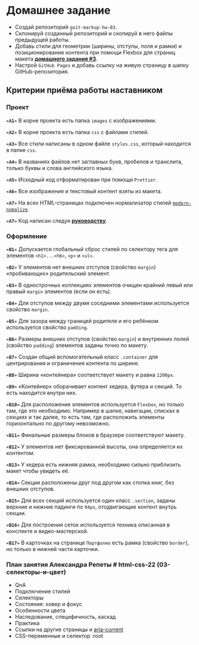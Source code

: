 # Домашнее задание

- Создай репозиторий `goit-markup-hw-03`.
- Склонируй созданный репозиторий и скопируй в него файлы предыдущей работы.
- Добавь стили для геометрии (ширины, отступы, поля и рамки) и позиционирование
  контента при помощи Flexbox для страниц макета
  [**домашнего задания #3**](<https://www.figma.com/file/oTYBECAN79dXy19hzWObO4/Web-Studio-(Version-2.1)?node-id=1%3A94>).
- Настрой `GitHub Pages` и добавь ссылку на живую страницу в шапку
  GitHub-репозитория.

## Критерии приёма работы наставником

### Проект

**`«A1»`** В корне проекта есть папка `images` с изображениями.

**`«A2»`** В корне проекта есть папка `css` с файлами стилей.

**`«A3»`** Все стили написаны в одном файле `styles.css`, который находится в
папке `css`.

**`«A4»`** В названиях файлов нет заглавных букв, пробелов и транслита, только
буквы и слова английского языка.

**`«A5»`** Исходный код отформатирован при помощи `Prettier`.

**`«A6»`** Все изображения и текстовый контент взяты из макета.

**`«A7»`** На всех HTML-страницах подключен нормализатор стилей
[`modern-nomalize`](https://github.com/sindresorhus/modern-normalize).

**`«A7»`** Код написан следуя [**руководству**](https://codeguide.co/).

### Оформление

**`«B1»`** Допускается глобальный сброс стилей по селектору тега для элементов
`<h1>...<h6>`, `<p>` и `<ul>`.

**`«B2»`** У элементов нет внешних отступов (свойство `margin`) «пробивающих»
родительский элемент.

**`«B3»`** В однострочных коллекциях элементов очищен крайний левый или правый
`margin` элементов (если он есть).

**`«B4»`** Для отступов между двумя соседними элементами используется свойство
`margin`.

**`«B5»`** Для зазора между границей родителя и его ребёнком используется
свойство `padding`.

**`«B6»`** Размеры внешних отступов (свойство `margin`) и внутренних полей
(свойство `padding`) элементов заданы точно по макету.

**`«B7»`** Создан общий вспомогательный класс `.container` для центрирования и
ограничения контента по ширине.

**`«B8»`** Ширина «контейнера» соответствует макету и равна `1200px`.

**`«B9»`** «Контейнер» оборачивает контент хедера, футера и секций. То есть
находится внутри них.

**`«B10»`** Для расположения элементов используется `Flexbox`, но только там,
где это необходимо. Например в шапке, навигации, списках в секциях и так далее,
то есть там, где расположить элементы горизонтально по другому невозможно.

**`«B11»`** Финальные размеры блоков в браузере соответствуют макету.

**`«B12»`** У элементов нет фиксированной высоты, она определяется их контентом.

**`«B13»`** У хедера есть нижняя рамка, необходимо сильно приблизить макет чтобы
увидеть её.

**`«B14»`** Секции расположены друг под другом как стопка книг, без внешних
отступов.

**`«B15»`** Для всех секций используется один класс `.section`, заданы верхние и
нижние падинги по `94px`, отодвигающие контент внутрь секции.

**`«B16»`** Для построения сеток используется техника описанная в конспекте и
видео-мастерской.

**`«B17»`** В карточках на странице `Портфолио` есть рамка (свойство `border`),
но только в нижней части карточки.

### План занятия Александра Репеты # html-css-22 (03-селекторы-и-цвет)

- QnA
- Подключение стилей
- Селекторы
- Состояния: ховер и фокус
- Особенности цвета
- Наследование, специфичность, каскад
- Практика
- Ссылки на другие страницы и
  [aria-current](https://tink.uk/using-the-aria-current-attribute/)
- CSS-переменные и селектор :root
